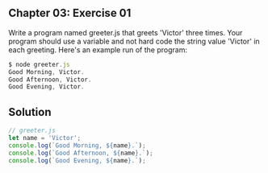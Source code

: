 ## Chapter 03: Exercise 01

Write a program named greeter.js that greets 'Victor' three times. Your program should use a variable and not hard code the string value 'Victor' in each greeting. Here's an example run of the program:

```javascript
$ node greeter.js
Good Morning, Victor.
Good Afternoon, Victor.
Good Evening, Victor.
```

## Solution
```javascript
// greeter.js
let name = 'Victor';
console.log(`Good Morning, ${name}.`);
console.log(`Good Afternoon, ${name}.`);
console.log(`Good Evening, ${name}.`);
```
